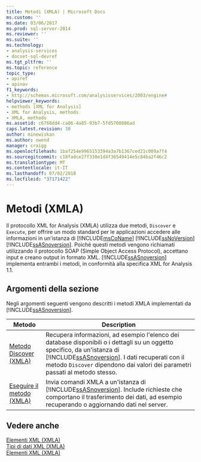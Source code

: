 ```yaml
---
title: Metodi (XMLA) | Microsoft Docs
ms.custom: ''
ms.date: 03/06/2017
ms.prod: sql-server-2014
ms.reviewer: ''
ms.suite: ''
ms.technology:
- analysis-services
- docset-sql-devref
ms.tgt_pltfrm: ''
ms.topic: reference
topic_type:
- apiref
- apinav
f1_keywords:
- http://schemas.microsoft.com/analysisservices/2003/engine#
helpviewer_keywords:
- methods [XML for Analysis]
- XML for Analysis, methods
- XMLA, methods
ms.assetid: c6768dd4-ca06-4a85-93b7-5fd5700886ad
caps.latest.revision: 30
author: minewiskan
ms.author: owend
manager: craigg
ms.openlocfilehash: 1baf254e9965153394a3a7b1367ced21c009a7f4
ms.sourcegitcommit: c18fadce27f330e1d4f36549414e5c84ba2f46c2
ms.translationtype: MT
ms.contentlocale: it-IT
ms.lasthandoff: 07/02/2018
ms.locfileid: "37171422"
---
```

# <a name="methods-xmla"></a>Metodi (XMLA)
  Il protocollo XML for Analysis (XMLA) utilizza due metodi, `Discover` e `Execute`, per offrire un modo standard per le applicazioni accedere alle informazioni in un'istanza di [!INCLUDE[msCoName](../../includes/msconame-md.md)] [!INCLUDE[ssNoVersion](../../includes/ssnoversion-md.md)] [!INCLUDE[ssASnoversion](../../includes/ssasnoversion-md.md)]. Poiché questi metodi vengono richiamati utilizzando il protocollo SOAP (Simple Object Access Protocol), accettano input e creano output in formato XML. [!INCLUDE[ssASnoversion](../../includes/ssasnoversion-md.md)] implementa entrambi i metodi, in conformità alla specifica XML for Analysis 1.1.  
  
## <a name="in-this-section"></a>Argomenti della sezione  
 Negli argomenti seguenti vengono descritti i metodi XMLA implementati da [!INCLUDE[ssASnoversion](../../includes/ssasnoversion-md.md)].  
  
|Metodo|Description|  
|------------|-----------------|  
|[Metodo Discover &#40;XMLA&#41;](xml-elements-methods-discover.md)|Recupera informazioni, ad esempio l'elenco dei database disponibili o i dettagli su un oggetto specifico, da un'istanza di [!INCLUDE[ssASnoversion](../../includes/ssasnoversion-md.md)]. I dati recuperati con il metodo `Discover` dipendono dai valori dei parametri passati al metodo stesso.|  
|[Eseguire il metodo &#40;XMLA&#41;](xml-elements-methods-execute.md)|Invia comandi XMLA a un'istanza di [!INCLUDE[ssASnoversion](../../includes/ssasnoversion-md.md)]. Include richieste che comportano il trasferimento dei dati, ad esempio recuperando o aggiornando dati nel server.|  
  
## <a name="see-also"></a>Vedere anche  
 [Elementi XML &#40;XMLA&#41;](../dev-guide/xml-elements-xmla.md)   
 [Tipi di dati XML &#40;XMLA&#41;](xml-data-types/xml-data-types-xmla.md)   
 [Elementi XML &#40;XMLA&#41;](../dev-guide/xml-elements-xmla.md)  
  
  
